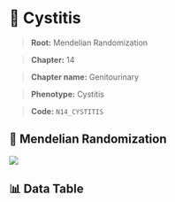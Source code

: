 # 🧪 Cystitis

> **Root:** Mendelian Randomization

> **Chapter:** 14  

> **Chapter name:** Genitourinary

> **Phenotype:** Cystitis  

> **Code:** `N14_CYSTITIS`

## 🧬 Mendelian Randomization  

<img src="/MR/Figures/Forward/N14_CYSTITIS.png"/>

## 📊 Data Table

<CsvTableMRF src="/public/MR/Data/Forward/N14_CYSTITIS.csv"/>
